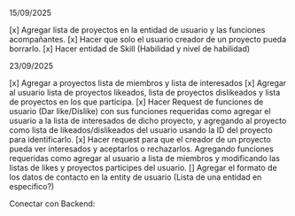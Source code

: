 15/09/2025

[x] Agregar lista de proyectos en la entidad de usuario y las funciones acompañantes.
[x] Hacer que solo el usuario creador de un proyecto pueda borrarlo.
[x] Hacer entidad de Skill (Habilidad y nivel de habilidad)

23/09/2025

[x] Agregar a proyectos lista de miembros y lista de interesados
[x] Agregar al usuario lista de proyectos likeados, lista de proyectos dislikeados y lista de proyectos en los que participa.
[x] Hacer Request de funciones de usuario (Dar like/Dislike) con sus funciones requeridas como agregar el usuario a la lista de interesados de dicho proyecto, y agregando al proyecto como lista de likeados/dislikeados del usuario usando la ID del proyecto para identificarlo.
[x] Hacer request para que el creador de un proyecto pueda ver interesados y aceptarlos o rechazarlos. Agregando funciones requeridas como agregar al usuario a lista de miembros y modificando las listas de likes y proyectos participes del usuario.
[] Agregar el formato de los datos de contacto en la entity de usuario (Lista de una entidad en especifico?)

Conectar con Backend: 